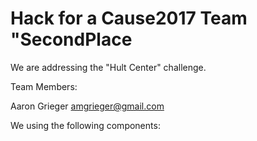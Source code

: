 # Hack for a Cause2017 Team "SecondPlace

We are addressing the "Hult Center" challenge.

Team Members:

Aaron Grieger     amgrieger@gmail.com



We using the following components:


